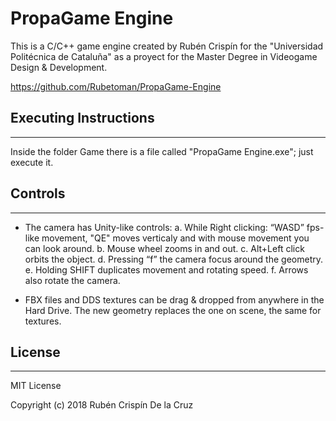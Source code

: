 # PropaGame Engine
This is a C/C++ game engine created by Rubén Crispín for the "Universidad Politécnica de Cataluña" as a proyect for the Master Degree in Videogame Design & Development.

https://github.com/Rubetoman/PropaGame-Engine

## Executing Instructions
-------------
Inside the folder Game there is a file called "PropaGame Engine.exe"; just execute it.

## Controls
-------------
- The camera has Unity-like controls:
a.	While Right clicking: “WASD” fps-like movement, "QE" moves verticaly and with mouse movement you can look around.
b.	Mouse wheel zooms in and out.
c.	Alt+Left click orbits the object.
d.	Pressing “f” the camera focus around the geometry.
e.	Holding SHIFT duplicates movement and rotating speed.
f. Arrows also rotate the camera.

- FBX files and DDS textures can be drag & dropped from anywhere in the Hard Drive. 
The new geometry replaces the one on scene, the same for textures.

## License
-------------
MIT License

Copyright (c) 2018 Rubén Crispín De la Cruz

